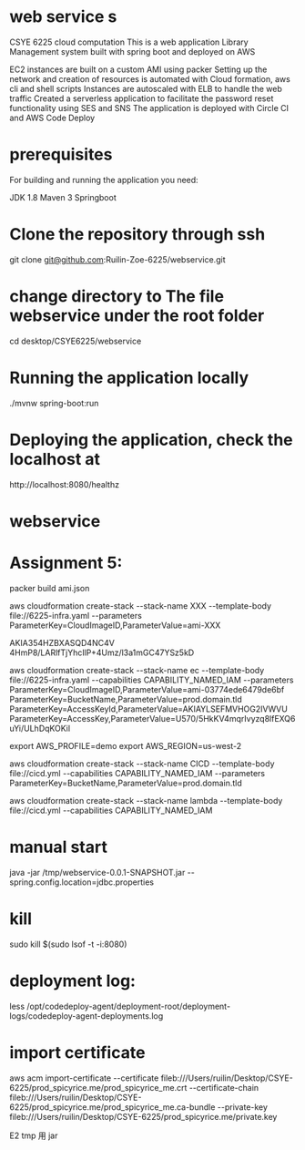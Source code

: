 # web service s

CSYE 6225 cloud computation
This is a web application Library Management system built with spring boot and deployed on AWS

EC2 instances are built on a custom AMI using packer Setting up the network and creation of resources is automated with Cloud formation, aws cli and shell scripts Instances are autoscaled with ELB to handle the web traffic Created a serverless application to facilitate the password reset functionality using SES and SNS The application is deployed with Circle CI and AWS Code Deploy

# prerequisites

For building and running the application you need:

JDK 1.8 Maven 3 Springboot

# Clone the repository through ssh

git clone git@github.com:Ruilin-Zoe-6225/webservice.git

# change directory to The file webservice under the root folder

cd desktop/CSYE6225/webservice

# Running the application locally

./mvnw spring-boot:run

# Deploying the application, check the localhost at

http://localhost:8080/healthz

# webservice

# Assignment 5:

packer build ami.json

aws cloudformation create-stack --stack-name XXX --template-body file://6225-infra.yaml --parameters ParameterKey=CloudImageID,ParameterValue=ami-XXX

AKIA354HZBXASQD4NC4V
4HmP8/LARlfTjYhcIlP+4Umz/l3a1mGC47YSz5kD

aws cloudformation create-stack --stack-name ec --template-body file://6225-infra.yaml --capabilities CAPABILITY_NAMED_IAM --parameters ParameterKey=CloudImageID,ParameterValue=ami-03774ede6479de6bf ParameterKey=BucketName,ParameterValue=prod.domain.tld ParameterKey=AccessKeyId,ParameterValue=AKIAYLSEFMVHOG2IVWVU ParameterKey=AccessKey,ParameterValue=U570/5HkKV4mqrIvyzq8lfEXQ6uYi/ULhDqKOKil

export AWS_PROFILE=demo
export AWS_REGION=us-west-2

aws cloudformation create-stack --stack-name CICD --template-body file://cicd.yml --capabilities CAPABILITY_NAMED_IAM --parameters ParameterKey=BucketName,ParameterValue=prod.domain.tld

aws cloudformation create-stack --stack-name lambda --template-body file://cicd.yml --capabilities CAPABILITY_NAMED_IAM

# manual start

java -jar /tmp/webservice-0.0.1-SNAPSHOT.jar --spring.config.location=jdbc.properties

# kill

sudo kill $(sudo lsof -t -i:8080)

# deployment log:

less /opt/codedeploy-agent/deployment-root/deployment-logs/codedeploy-agent-deployments.log

# import certificate

aws acm import-certificate --certificate fileb:///Users/ruilin/Desktop/CSYE-6225/prod_spicyrice.me/prod_spicyrice_me.crt --certificate-chain fileb:///Users/ruilin/Desktop/CSYE-6225/prod_spicyrice.me/prod_spicyrice_me.ca-bundle --private-key fileb:///Users/ruilin/Desktop/CSYE-6225/prod_spicyrice.me/private.key

E2 tmp 用 jar
